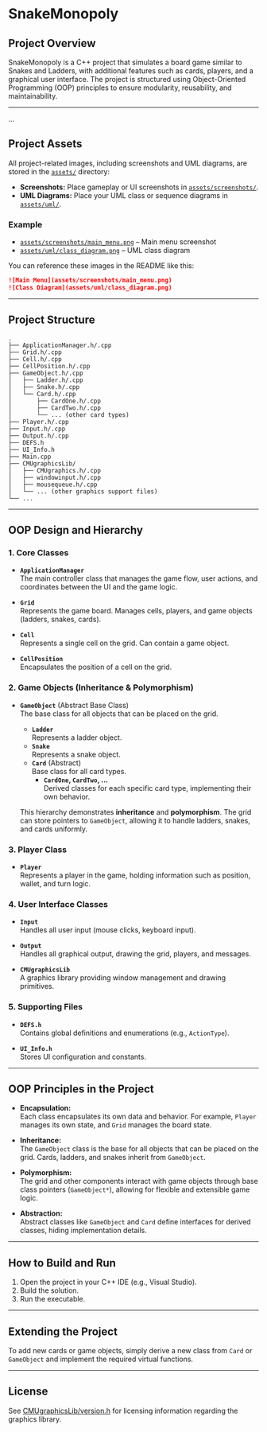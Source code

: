 # SnakeMonopoly

## Project Overview

SnakeMonopoly is a C++ project that simulates a board game similar to Snakes and Ladders, with additional features such as cards, players, and a graphical user interface. The project is structured using Object-Oriented Programming (OOP) principles to ensure modularity, reusability, and maintainability.

---
...

## Project Assets

All project-related images, including screenshots and UML diagrams, are stored in the [`assets/`](assets) directory:

- **Screenshots:** Place gameplay or UI screenshots in [`assets/screenshots/`](assets/screenshots).
- **UML Diagrams:** Place your UML class or sequence diagrams in [`assets/uml/`](assets/uml).

### Example

- [`assets/screenshots/main_menu.png`](assets/screenshots/main_menu.png) – Main menu screenshot
- [`assets/uml/class_diagram.png`](assets/uml/class_diagram.png) – UML class diagram

You can reference these images in the README like this:

```markdown
![Main Menu](assets/screenshots/main_menu.png)
![Class Diagram](assets/uml/class_diagram.png)
```

---

## Project Structure

```
.
├── ApplicationManager.h/.cpp
├── Grid.h/.cpp
├── Cell.h/.cpp
├── CellPosition.h/.cpp
├── GameObject.h/.cpp
│   ├── Ladder.h/.cpp
│   ├── Snake.h/.cpp
│   └── Card.h/.cpp
│       ├── CardOne.h/.cpp
│       ├── CardTwo.h/.cpp
│       └── ... (other card types)
├── Player.h/.cpp
├── Input.h/.cpp
├── Output.h/.cpp
├── DEFS.h
├── UI_Info.h
├── Main.cpp
├── CMUgraphicsLib/
│   ├── CMUgraphics.h/.cpp
│   ├── windowinput.h/.cpp
│   ├── mousequeue.h/.cpp
│   └── ... (other graphics support files)
└── ...
```

---

## OOP Design and Hierarchy

### 1. **Core Classes**

- **`ApplicationManager`**  
  The main controller class that manages the game flow, user actions, and coordinates between the UI and the game logic.

- **`Grid`**  
  Represents the game board. Manages cells, players, and game objects (ladders, snakes, cards).

- **`Cell`**  
  Represents a single cell on the grid. Can contain a game object.

- **`CellPosition`**  
  Encapsulates the position of a cell on the grid.

### 2. **Game Objects (Inheritance & Polymorphism)**

- **`GameObject`** (Abstract Base Class)  
  The base class for all objects that can be placed on the grid.  
  - **`Ladder`**  
    Represents a ladder object.
  - **`Snake`**  
    Represents a snake object.
  - **`Card`** (Abstract)  
    Base class for all card types.  
    - **`CardOne`, `CardTwo`, ...**  
      Derived classes for each specific card type, implementing their own behavior.

  This hierarchy demonstrates **inheritance** and **polymorphism**. The grid can store pointers to `GameObject`, allowing it to handle ladders, snakes, and cards uniformly.

### 3. **Player Class**

- **`Player`**  
  Represents a player in the game, holding information such as position, wallet, and turn logic.

### 4. **User Interface Classes**

- **`Input`**  
  Handles all user input (mouse clicks, keyboard input).

- **`Output`**  
  Handles all graphical output, drawing the grid, players, and messages.

- **`CMUgraphicsLib`**  
  A graphics library providing window management and drawing primitives.

### 5. **Supporting Files**

- **`DEFS.h`**  
  Contains global definitions and enumerations (e.g., `ActionType`).

- **`UI_Info.h`**  
  Stores UI configuration and constants.

---

## OOP Principles in the Project

- **Encapsulation:**  
  Each class encapsulates its own data and behavior. For example, `Player` manages its own state, and `Grid` manages the board state.

- **Inheritance:**  
  The `GameObject` class is the base for all objects that can be placed on the grid. Cards, ladders, and snakes inherit from `GameObject`.

- **Polymorphism:**  
  The grid and other components interact with game objects through base class pointers (`GameObject*`), allowing for flexible and extensible game logic.

- **Abstraction:**  
  Abstract classes like `GameObject` and `Card` define interfaces for derived classes, hiding implementation details.

---

## How to Build and Run

1. Open the project in your C++ IDE (e.g., Visual Studio).
2. Build the solution.
3. Run the executable.

---

## Extending the Project

To add new cards or game objects, simply derive a new class from `Card` or `GameObject` and implement the required virtual functions.

---

## License

See [CMUgraphicsLib/version.h](CMUgraphicsLib/version.h) for licensing information regarding the graphics library.
